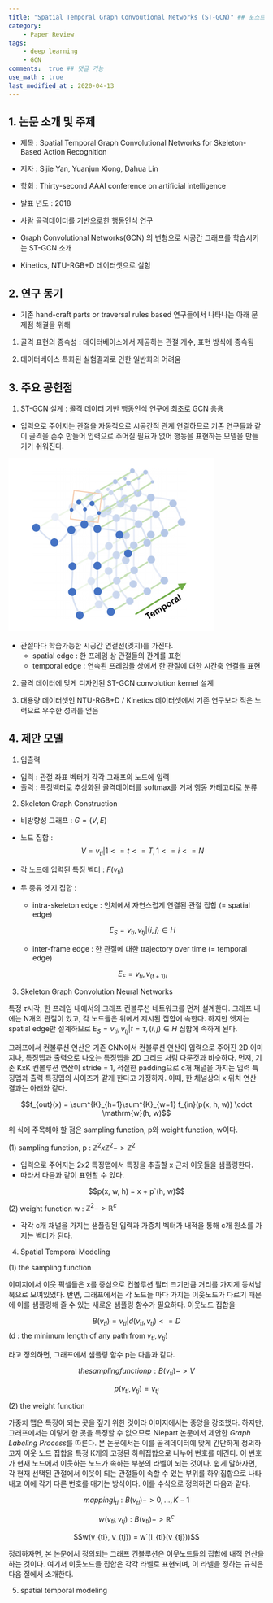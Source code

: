 ```yaml
---
title: "Spatial Temporal Graph Convoutional Networks (ST-GCN)" ## 포스트 제목
category:       
    - Paper Review
tags:           
    - deep learning
    - GCN
comments:  true ## 댓글 기능
use_math : true
last_modified_at : 2020-04-13
---
```


## 1. 논문 소개 및 주제

- 제목 : Spatial Temporal Graph Convolutional Networks for Skeleton-Based Action Recognition
- 저자 : Sijie Yan, Yuanjun Xiong, Dahua Lin
- 학회 : Thirty-second AAAI conference on artificial intelligence
- 발표 년도 : 2018

- 사람 골격데이터를 기반으로한 행동인식 연구
- Graph Convolutional Networks(GCN) 의 변형으로 시공간 그래프를 학습시키는 ST-GCN 소개
- Kinetics, NTU-RGB+D 데이터셋으로 실험

## 2. 연구 동기

- 기존 hand-craft parts or traversal rules based 연구들에서 나타나는 아래 문제점 해결을 위해

1) 골격 표현의 종속성 : 데이터베이스에서 제공하는 관절 개수, 표현 방식에 종속됨

2) 데이터베이스 특화된 실험결과로 인한 일반화의 어려움

## 3. 주요 공헌점

1) ST-GCN 설계 : 골격 데이터 기반 행동인식 연구에 최초로 GCN 응용
- 입력으로 주어지는 관절을 자동적으로 시공간적 관계 연결하므로 기존 연구들과 같이 골격을 손수 만들어 입력으로 주어질 필요가 없어 행동을 표현하는 모델을 만들기가 쉬워진다.

![2020-04-13-STGCN_fig1](/assets/images/2020-04-13-STGCN_fig1.PNG)

- 관절마다 학습가능한 시공간 연결선(엣지)를 가진다.
    * spatial edge : 한 프레임 상 관절들의 관계를 표현
    * temporal edge : 연속된 프레임들 상에서 한 관절에 대한 시간축 연결을 표현 

2) 골격 데이터에 맞게 디자인된 ST-GCN convolution kernel 설계

3) 대용량 데이터셋인 NTU-RGB+D / Kinetics 데이터셋에서 기존 연구보다 적은 노력으로 우수한 성과를 얻음  

## 4. 제안 모델

1) 입출력
- 입력 : 관절 좌표 벡터가 각각 그래프의 노드에 입력
- 출력 : 특징벡터로 추상화된 골격데이터를 softmax를 거쳐 행동 카테고리로 분류

2) Skeleton Graph Construction
- 비방향성 그래프 : $G = (V, E)$

- 노드 집합 : 
$$ V = {v_{ti} | 1 <= t <= T, 1 <= i <= N} $$

- 각 노드에 입력된 특징 벡터 : $F(v_{ti})$ 

- 두 종류 엣지 집합 :
    * intra-skeleton edge : 인체에서 자연스럽게 연결된 관절 집합 (= spatial edge)
    
    $$E_{S} = {v_{ti}, v_{tj} | (i, j) \in H}$$
    
    * inter-frame edge : 한 관절에 대한 trajectory over time (= temporal edge)
    
    $$E_{F} = {v_{ti},v_{(t+1)i}}$$

3) Skeleton Graph Convolution Neural Networks

특정 $\tau$시각, 한 프레임 내에서의 그래프 컨볼루션 네트워크를 먼저 설계한다. 그래프 내에는 N개의 관절이 있고, 각 노드들은 위에서 제시된 집합에 속한다. 하지만 엣지는 spatial edge만 설계하므로 $E_{S} = {v_{ti}, v_{tj} | t = \tau, (i, j) \in H}$ 집합에 속하게 된다.

그래프에서 컨볼루션 연산은 기존 CNN에서 컨볼루션 연산이 입력으로 주어진 2D 이미지나, 특징맵과 출력으로 나오는 특징맵을 2D 그리드 처럼 다룬것과 비슷하다. 먼저, 기존 KxK 컨볼루션 연산이 stride = 1, 적절한 padding으로 c개 채널을 가지는 입력 특징맵과 출력 특징맵의 사이즈가 같게 한다고 가정하자. 이때, 한 채널상의 x 위치 연산 결과는 아래와 같다.

$$f_{out}(x) = \sum^{K}_{h=1}\sum^{K}_{w=1} f_{in}(p(x, h, w)) \cdot \mathrm{w}(h, w)$$

위 식에 주목해야 할 점은 sampling function, p와 weight function, w이다.

(1) sampling function, p : $\mathbb{Z}^{2} x \mathbb{Z}^{2} -> \mathbb{Z}^{2}$
- 입력으로 주어지는 2x2 특징맵에서 특징을 추출할 x 근처 이웃들을 샘플링한다.
- 따라서 다음과 같이 표현할 수 있다.

$$p(x, w, h) = x + p`(h, w)$$

(2) weight function w : $\mathbb{Z}^{2} -> \mathbb{R}^{c}$
- 각각 c개 채널을 가지는 샘플링된 입력과 가중치 벡터가 내적을 통해 c개 원소를 가지는 벡터가 된다.

4) Spatial Temporal Modeling

(1) the sampling function

이미지에서 이웃 픽셀들은 x를 중심으로 컨볼루션 필터 크기만큼 거리를 가지게 동서남북으로 모여있었다. 반면, 그래프에서는 각 노드들 마다 가지는 이웃노드가 다르기 때문에 이를 샘플링해 줄 수 있는 새로운 샘플링 함수가 필요하다. 이웃노드 집합을 

$$B(v_{ti}) = {v_{ti} | d(v_{ti}, v_{tj}) <= D} $$ 
(d : the minimum length of any path from $v_{ti}, v_{tj}$) 

라고 정의하면, 그래프에서 샘플링 함수 p는 다음과 같다. 

$$the sampling function p : B(v_{ti}) -> V$$

$$p(v_{ti}, v_{tj}) = v_{tj}$$

(2) the weight function

가중치 맵은 특징이 되는 곳을 짚기 위한 것이라 이미지에서는 중앙을 강조했다. 하지만, 그래프에서는 이렇게 한 곳을 특정할 수 없으므로 Niepart 논문에서 제안한 *Graph Labeling Process*를 따른다. 본 논문에서는 이를 골격데이터에 맞게 간단하게 정의하고자 이웃 노드 집합을 특정 K개의 고정된 하위집합으로 나누어 번호를 매긴다. 이 번호가 현재 노드에서 이웃하는 노드가 속하는 부분의 라벨이 되는 것이다. 쉽게 말하자면, 각 현재 선택된 관절에서 이웃이 되는 관절들이 속할 수 있는 부위를 하위집합으로 나타내고 이에 각기 다른 번호를 매기는 방식이다. 이를 수식으로 정의하면 다음과 같다.

$$mapping l_{ti} : B(v_{ti}) -> {0, ..., K-1}$$

$$w(v_{ti}, v_{tj}) : B(v_{ti}) -> \mathbb{R}^{c}$$

$$w(v_{ti}, v_{tj}) = w`(l_{ti}(v_{tj}))$$

정리하자면, 본 논문에서 정의되는 그래프 컨볼루션은 이웃노드들의 집합에 내적 연산을 하는 것이다. 여기서 이웃노드들 집합은 각각 라벨로 표현되며, 이 라벨을 정하는 규칙은 다음 절에서 소개한다.

5) spatial temporal modeling

